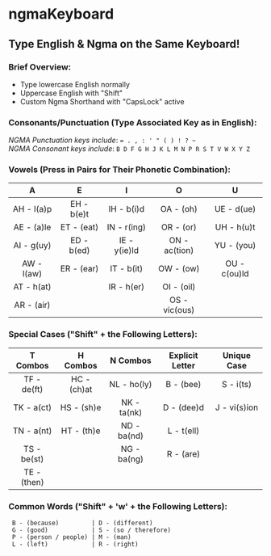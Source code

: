 # ngmaKeyboard
## Type English &amp; Ngma on the Same Keyboard!

### Brief Overview:
* Type lowercase English normally
* Uppercase English with "Shift"
* Custom Ngma Shorthand with "CapsLock" active

### Consonants/Punctuation (Type Associated Key as in English):
_NGMA Punctuation keys include_: `= . , : ' " ( ) ! ? ~`</br>
_NGMA Consonant keys include_: `B D F G H J K L M N P R S T V W X Y Z`

### Vowels (Press in Pairs for Their Phonetic Combination):
A          | E          | I            | O             | U
:---------:|:----------:|:------------:|:-------------:|:----------:
AH - l(a)p | EH - b(e)t | IH - b(i)d   | OA - (oh)     | UE - d(ue)
AE - (a)le | ET - (eat) | IN - r(ing)  | OR - (or)     | UH - h(u)t
AI - g(uy) | ED - b(ed) | IE - y(ie)ld | ON - ac(tion) | YU - (you)
AW - l(aw) | ER - (ear) | IT - b(it)   | OW - (ow)     | OU - c(ou)ld
AT - h(at) |            | IR - h(er)   | OI - (oil)    |
AR - (air) |            |              | OS - vic(ous) |

### Special Cases ("Shift" + the Following Letters):

 T Combos    | H Combos    |  N Combos   | Explicit Letter | Unique Case
:-----------:|:-----------:|:-----------:|:---------------:|:------------:
 TF - de(ft) | HC - (ch)at | NL - ho(ly) | B - (bee)       | S - i(ts)
 TK - a(ct)  | HS - (sh)e  | NK - ta(nk) | D - (dee)d      | J - vi(s)ion
 TN - a(nt)  | HT - (th)e  | ND - ba(nd) | L - t(ell)      |
 TS - be(st) |             | NG - ba(ng) | R - (are)       |
 TE - (then) |             |             |                 |
 
 ### Common Words ("Shift" + 'w' + the Following Letters):

```
 B - (because)         | D - (different)
 G - (good)            | S - (so / therefore)       
 P - (person / people) | M - (man) 
 L - (left)            | R - (right) 
 ```
